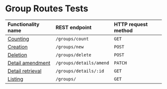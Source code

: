 # Group Routes Tests

| Functionality name                              | REST endpoint           | HTTP request method |
| :---------------------------------------------- | :---------------------- | :------------------ |
| [Counting](./getGroupCount.test.md)             | `/groups/count`         | `GET`               |
| [Creation](./createGroup.test.md)               | `/groups/new`           | `POST`              |
| [Deletion](./deleteGroup.test.md)               | `/groups/delete`        | `POST`              |
| [Detail amendment](./amendGroupDetails.test.md) | `/groups/details/amend` | `PATCH`             |
| [Detail retrieval](./getGroupDetails.test.md)   | `/groups/details/:id`   | `GET`               |
| [Listing](./getGroups.test.md)                  | `/groups/`              | `GET`               |
